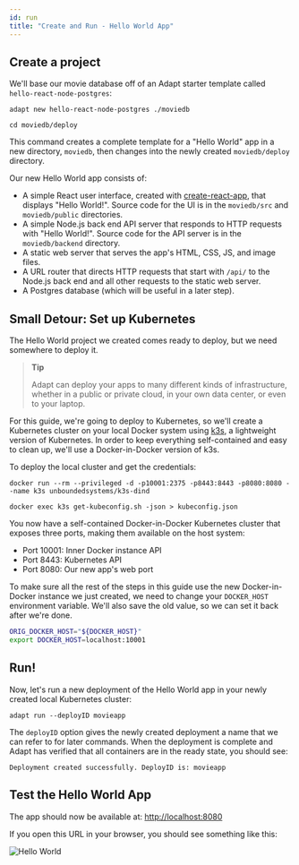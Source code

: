 ```yaml
---
id: run
title: "Create and Run - Hello World App"
---
```


<!-- DOCTOC SKIP -->

## Create a project

We'll base our movie database off of an Adapt starter template called `hello-react-node-postgres`:

<!-- doctest command -->

```console
adapt new hello-react-node-postgres ./moviedb

cd moviedb/deploy
```

This command creates a complete template for a "Hello World" app in a new directory, `moviedb`, then changes into the newly created `moviedb/deploy` directory.

Our new Hello World app consists of:

- A simple React user interface, created with [create-react-app](https://reactjs.org/docs/create-a-new-react-app.html#create-react-app), that displays "Hello World!".
Source code for the UI is in the `moviedb/src` and `moviedb/public` directories.
- A simple Node.js back end API server that responds to HTTP requests with "Hello World!".
Source code for the API server is in the `moviedb/backend` directory.
- A static web server that serves the app's HTML, CSS, JS, and image files.
- A URL router that directs HTTP requests that start with `/api/` to the Node.js back end and all other requests to the static web server.
- A Postgres database (which will be useful in a later step).

## Small Detour: Set up Kubernetes

The Hello World project we created comes ready to deploy, but we need somewhere to deploy it.

> **Tip**
>
> Adapt can deploy your apps to many different kinds of infrastructure, whether in a public or private cloud, in your own data center, or even to your laptop.

For this guide, we're going to deploy to Kubernetes, so we'll create a Kubernetes cluster on your local Docker system using [k3s](https://k3s.io), a lightweight version of Kubernetes.
In order to keep everything self-contained and easy to clean up, we'll use a Docker-in-Docker version of k3s.

To deploy the local cluster and get the credentials:

<!-- doctest command -->

```console
docker run --rm --privileged -d -p10001:2375 -p8443:8443 -p8080:8080 --name k3s unboundedsystems/k3s-dind

docker exec k3s get-kubeconfig.sh -json > kubeconfig.json
```

You now have a self-contained Docker-in-Docker Kubernetes cluster that exposes three ports, making them available on the host system:
* Port 10001: Inner Docker instance API
* Port 8443: Kubernetes API
* Port 8080: Our new app's web port

To make sure all the rest of the steps in this guide use the new Docker-in-Docker instance we just created, we need to change your `DOCKER_HOST` environment variable.
We'll also save the old value, so we can set it back after we're done.
<!-- doctest command -->

```bash
ORIG_DOCKER_HOST="${DOCKER_HOST}"
export DOCKER_HOST=localhost:10001
```

## Run!
Now, let's run a new deployment of the Hello World app in your newly created local Kubernetes cluster:
<!-- doctest command -->

```console
adapt run --deployID movieapp
```
The `deployID` option gives the newly created deployment a name that we can refer to for later commands.
When the deployment is complete and Adapt has verified that all containers are in the ready state, you should see:

```console
Deployment created successfully. DeployID is: movieapp
```

## Test the Hello World App

The app should now be available at: [http://localhost:8080](http://localhost:8080)

If you open this URL in your browser, you should see something like this:

![Hello World](assets/getting_started/helloworld.png)

